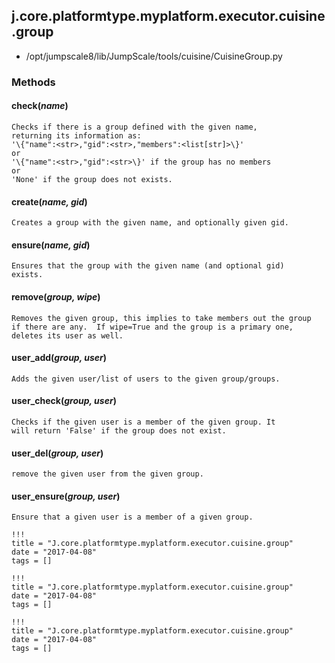 <!-- toc -->
## j.core.platformtype.myplatform.executor.cuisine.group

- /opt/jumpscale8/lib/JumpScale/tools/cuisine/CuisineGroup.py

### Methods

#### check(*name*) 

```
Checks if there is a group defined with the given name,
returning its information as:
'\{"name":<str>,"gid":<str>,"members":<list[str]>\}'
or
'\{"name":<str>,"gid":<str>\}' if the group has no members
or
'None' if the group does not exists.

```

#### create(*name, gid*) 

```
Creates a group with the given name, and optionally given gid.

```

#### ensure(*name, gid*) 

```
Ensures that the group with the given name (and optional gid)
exists.

```

#### remove(*group, wipe*) 

```
Removes the given group, this implies to take members out the group
if there are any.  If wipe=True and the group is a primary one,
deletes its user as well.

```

#### user_add(*group, user*) 

```
Adds the given user/list of users to the given group/groups.

```

#### user_check(*group, user*) 

```
Checks if the given user is a member of the given group. It
will return 'False' if the group does not exist.

```

#### user_del(*group, user*) 

```
remove the given user from the given group.

```

#### user_ensure(*group, user*) 

```
Ensure that a given user is a member of a given group.

```


```
!!!
title = "J.core.platformtype.myplatform.executor.cuisine.group"
date = "2017-04-08"
tags = []
```

```
!!!
title = "J.core.platformtype.myplatform.executor.cuisine.group"
date = "2017-04-08"
tags = []
```

```
!!!
title = "J.core.platformtype.myplatform.executor.cuisine.group"
date = "2017-04-08"
tags = []
```
